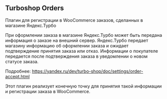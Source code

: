 Turboshop Orders
----------------

Плагин для регистрации в WooCommerce заказов, сделанных в магазине Яндекс.Турбо

При оформлении заказа в магазине Яндекс.Турбо может быть передана информация о заказе
на внешний сервер. Яндекс.Турбо передает магазину информацию об оформлении заказа 
и ожидает подтверждение принятия заказа или отказ. Информации о покупателе передается 
после подтверждения заказа в уведомлении о новом статусе заказа.

Подробнее: https://yandex.ru/dev/turbo-shop/doc/settings/order-accept.html

Этот плагин реализует конечную точку для принятия такой информации и регистрации
заказа в WooCommerce.
